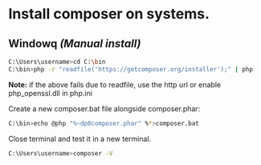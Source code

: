Install composer on systems.
==============================

## Windowq *(Manual install)* 

```bash
C:\Users\username>cd C:\bin
C:\bin>php -r "readfile('https://getcomposer.org/installer');" | php
```

**Note:** if the above fails due to readfile, use the http url or enable php_openssl.dll in php.ini

Create a new composer.bat file alongside composer.phar:

```bash 
C:\bin>echo @php "%~dp0composer.phar" %*>composer.bat
```

Close terminal and test it in a new terminal.

```bash
C:\Users\username>composer -V
```
